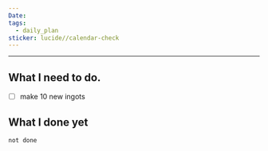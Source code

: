 ```yaml
---
Date: 
tags:
  - daily_plan
sticker: lucide//calendar-check
---
```

---
## What I need to do.

- [ ] make 10 new ingots



## What I done yet
```tasks
not done
```
